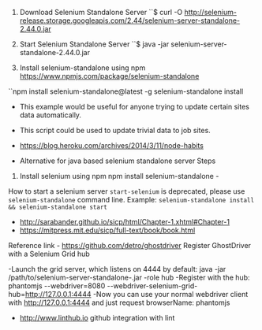1. Download Selenium Standalone Server
``$ curl -O http://selenium-release.storage.googleapis.com/2.44/selenium-server-standalone-2.44.0.jar

2. Start Selenium Standalone Server
``$ java -jar selenium-server-standalone-2.44.0.jar

3. Install selenium-standalone using npm
https://www.npmjs.com/package/selenium-standalone

``npm install selenium-standalone@latest -g
selenium-standalone install


- This example would be useful for anyone trying to update
  certain sites data automatically.
- This script could be used to update trivial data to job sites.  

- https://blog.heroku.com/archives/2014/3/11/node-habits

- Alternative for java based selenium standalone server
Steps
1. Install selenium using npm
npm install selenium-standalone -

How to start a selenium server
`start-selenium` is deprecated, please use `selenium-standalone` command line.
Example: `selenium-standalone install && selenium-standalone start`

- http://sarabander.github.io/sicp/html/Chapter-1.xhtml#Chapter-1
- https://mitpress.mit.edu/sicp/full-text/book/book.html

Reference link -  https://github.com/detro/ghostdriver
Register GhostDriver with a Selenium Grid hub

-Launch the grid server, which listens on 4444 by default: java -jar /path/to/selenium-server-standalone-<SELENIUM VERSION>.jar -role hub
-Register with the hub: phantomjs --webdriver=8080 --webdriver-selenium-grid-hub=http://127.0.0.1:4444
-Now you can use your normal webdriver client with http://127.0.0.1:4444 and just request browserName: phantomjs

- http://www.linthub.io github integration with lint
